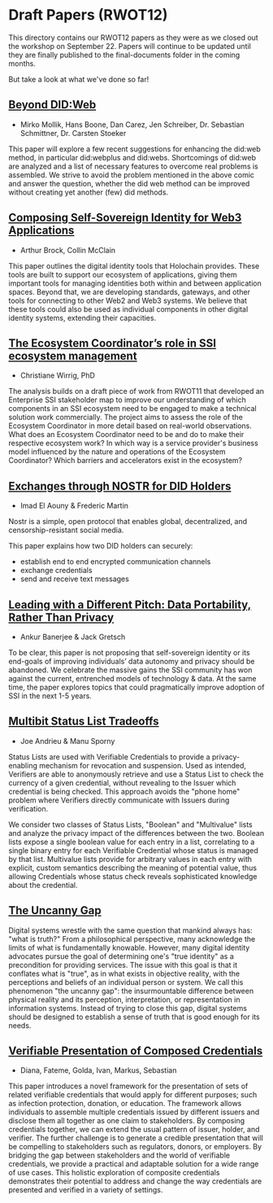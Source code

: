 # Draft Papers (RWOT12)

This directory contains our RWOT12 papers as they were as we closed out the workshop on September 22. Papers will continue to be updated until they are finally published to the final-documents folder in the coming months.

But take a look at what we've done so far!

## [**Beyond DID:Web**](https://github.com/WebOfTrustInfo/rwot12-cologne/blob/main/draft-documents/beyond-did-web.md)

* Mirko Mollik, Hans Boone, Dan Carez, Jen Schreiber, Dr. Sebastian Schmittner, Dr. Carsten Stoeker

This paper will explore a few recent suggestions for enhancing the did:web method, in particular did:webplus and did:webs. Shortcomings of did:web are analyzed and a list of necessary features to overcome real problems is assembled. We strive to avoid the problem mentioned in the above comic and answer the question, whether the did web method can be improved without creating yet another (few) did methods.

## [**Composing Self-Sovereign Identity for Web3 Applications**](https://github.com/WebOfTrustInfo/rwot12-cologne/blob/main/draft-documents/decent_id_composer_and_threats.md)

* Arthur Brock, Collin McClain

This paper outlines the digital identity tools that Holochain provides. These tools are built to support our ecosystem of applications, giving them important tools for managing identities both within and between application spaces. Beyond that, we are developing standards, gateways, and other tools for connecting to other Web2 and Web3 systems. We believe that these tools could also be used as individual components in other digital identity systems, extending their capacities.

## [**The Ecosystem Coordinator’s role in SSI ecosystem management**](https://github.com/WebOfTrustInfo/rwot12-cologne/blob/main/draft-documents/ecosystem-management.md)

* Christiane Wirrig, PhD

The analysis builds on a draft piece of work from RWOT11 that developed an Enterprise SSI stakeholder map to improve our understanding of which components in an SSI ecosystem need to be engaged to make a technical solution work commercially. The project aims to assess the role of the Ecosystem Coordinator in more detail based on real-world observations. What does an Ecosystem Coordinator need to be and do to make their respective ecosystem work? In which way is a service provider's business model influenced by the nature and operations of the Ecosystem Coordinator? Which barriers and accelerators exist in the ecosystem?

## [**Exchanges through NOSTR for DID Holders**](https://github.com/WebOfTrustInfo/rwot12-cologne/blob/main/draft-documents/Peer_to_peer_credentials_through_NOSTR)

* Imad El Aouny & Frederic Martin

Nostr is a simple, open protocol that enables global, decentralized, and censorship-resistant social media.

This paper explains how two DID holders can securely:

- establish end to end encrypted communication channels
- exchange credentials
- send and receive text messages

## [**Leading with a Different Pitch: Data Portability, Rather Than Privacy**](https://github.com/WebOfTrustInfo/rwot12-cologne/blob/main/draft-documents/a-different-pitch.md)

* Ankur Banerjee & Jack Gretsch

To be clear, this paper is not proposing that self-sovereign identity or its end-goals of improving individuals’ data autonomy and privacy should be abandoned. We celebrate the massive gains the SSI community has won against the current, entrenched models of technology & data. At the same time, the paper explores topics that could pragmatically improve adoption of SSI in the next 1-5 years.

## [**Multibit Status List Tradeoffs**](https://github.com/WebOfTrustInfo/rwot12-cologne/blob/main/draft-documents/multibit.md)

* Joe Andrieu & Manu Sporny

Status Lists are used with Verifiable Credentials to provide a privacy-enabling mechanism for revocation and suspension. Used as intended, Verifiers are able to anonymously retrieve and use a Status List to check the currency of a given credential, without revealing to the Issuer which credential is being checked. This approach avoids the "phone home" problem where Verifiers directly communicate with Issuers during verification.

We consider two classes of Status Lists, "Boolean" and "Multivalue" lists and analyze the privacy impact of the differences between the two. Boolean lists expose a single boolean value for each entry in a list, correlating to a single binary entry for each Verifiable Credential whose status is managed by that list. Multivalue lists provide for arbitrary values in each entry with explicit, custom semantics describing the meaning of potential value, thus allowing Credentials whose status check reveals sophisticated knowledge about the credential.

## [**The Uncanny Gap**](https://github.com/WebOfTrustInfo/rwot12-cologne/blob/main/draft-documents/uncanny-gap.md)

Digital systems wrestle with the same question that mankind always has: "what is truth?" From a philosophical perspective, many acknowledge the limits of what is fundamentally knowable. However, many digital identity advocates pursue the goal of determining one's "true identity" as a precondition for providing services. The issue with this goal is that it conflates what is "true", as in what exists in objective reality, with the perceptions and beliefs of an individual person or system. We call this phenomenon "the uncanny gap": the insurmountable difference between physical reality and its perception, interpretation, or representation in information systems. Instead of trying to close this gap, digital systems should be designed to establish a sense of truth that is good enough for its needs.

## [**Verifiable Presentation of Composed Credentials**](https://github.com/WebOfTrustInfo/rwot12-cologne/blob/main/draft-documents/verifiable_presentation_of_composed_credentials.md)

* Diana, Fateme, Golda, Ivan, Markus, Sebastian

This paper introduces a novel framework for the presentation of sets of related verifiable credentials that would apply for different purposes; such as infection protection, donation, or education. The framework allows individuals to assemble multiple credentials issued by different issuers and disclose them all together as one claim to stakeholders. By composing credentials together, we can extend the usual pattern of issuer, holder, and verifier. The further challenge is to generate a credible presentation that will be compelling to stakeholders such as regulators, donors, or employers. By bridging the gap between stakeholders and the world of verifiable credentials, we provide a practical and adaptable solution for a wide range of use cases. This holistic exploration of composite credentials demonstrates their potential to address and change the way credentials are presented and verified in a variety of settings.
